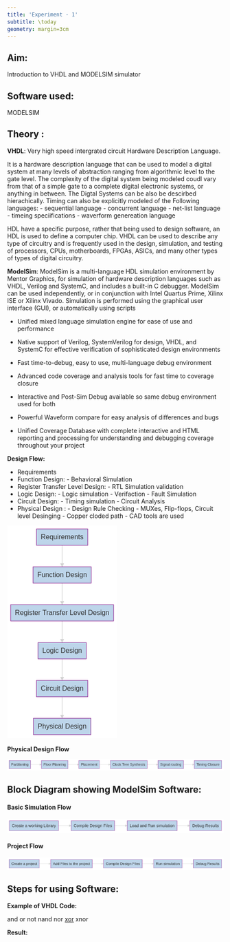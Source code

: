```yaml
---
title: 'Experiment - 1'
subtitle: \today
geometry: margin=3cm
---  
```

  
  
##  **Aim:**
  
  
Introduction to VHDL and MODELSIM simulator
  
##  **Software used:**
  
  
MODELSIM
  
##  **Theory :**
  
  
**VHDL**: Very high speed intergrated circuit Hardware Description Language.
  
It is a hardware description language that can be used to model a
digital system at many levels of abstraction ranging from algorithmic
level to the gate level. The complexity of the digital system being
modeled coudl vary from that of a simple gate to a complete digital
electronic systems, or anything in between. The Digtal Systems can be
also be descirbed hierachically. Timing can also be explicitly modeled
of the Following languages: - sequential language - concurrent language - net-list language - timeing speciifications - waverform genereation language
  
HDL have a specific purpose, rather that being used to design software, an HDL
is used to define a computer chip. VHDL can be used to describe any type of
circuitry and is frequently used in the design, simulation, and testing of
processors, CPUs, motherboards, FPGAs, ASICs, and many other types of types of
digital circuitry.
  
**ModelSim**: ModelSim is a multi-language HDL simulation environment by Mentor Graphics, for simulation of hardware description languages such as VHDL, Verilog and SystemC, and includes a built-in C debugger. ModelSim can be used independently, or in conjunction with Intel Quartus Prime, Xilinx ISE or Xilinx Vivado. Simulation is performed using the graphical user interface (GUI), or automatically using scripts
  
- Unified mixed language simulation engine for ease of use and performance
- Native support of Verilog, SystemVerilog for design, VHDL, and SystemC for effective verification of sophisticated design environments
- Fast time-to-debug, easy to use, multi-language debug environment
- Advanced code coverage and analysis tools for fast time to coverage closure
  
- Interactive and Post-Sim Debug available so same debug environment used for both
- Powerful Waveform compare for easy analysis of differences and bugs
- Unified Coverage Database with complete interactive and HTML reporting and processing for understanding and debugging coverage throughout your project
  
**Design Flow:**
  
- Requirements
- Function Design: - Behavioral Simulation
- Register Transfer Level Design: - RTL Simulation validation
- Logic Design: - Logic simulation - Verifaction - Fault Simulation
- Circuit Design: - Timing simulation - Circuit Analysis
- Physical Design : - Design Rule Checking - MUXes, Flip-flops, Circuit level Desinging - Copper cloded path - CAD tools are used
  

![](img/9059c52dc1540656b73e704d2cd65c910.png?0.31718818509032287)  
  
**Physical Design Flow**
  

![](img/9059c52dc1540656b73e704d2cd65c911.png?0.2646547846646705)  
  
##  **Block Diagram showing ModelSim Software:**
  
  
####  Basic Simulation Flow
  
  

![](img/9059c52dc1540656b73e704d2cd65c912.png?0.8298699441055588)  
  
####  Project Flow
  
  

![](img/9059c52dc1540656b73e704d2cd65c913.png?0.10555200541384391)  
  
##  **Steps for using Software:**
  
  
**Example of VHDL Code:**
  
and or not
nand nor
[xor](xor ) xnor
  
**Result:**
  